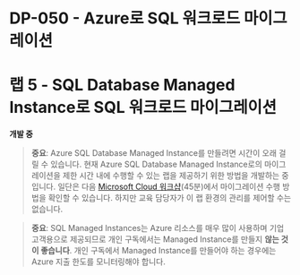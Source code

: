 ﻿---
lab:
    title: '랩 5 - SQL Database Managed Instance로 SQL 워크로드 마이그레이션'
    module: '모듈 5: Managed Instances로 SQL 워크로드 마이그레이션'
---

# DP-050 - Azure로 SQL 워크로드 마이그레이션
# 랩 5 - SQL Database Managed Instance로 SQL 워크로드 마이그레이션

**개발 중**

>**중요**: Azure SQL Database Managed Instance를 만들려면 시간이 오래 걸릴 수 있습니다. 현재 Azure SQL Database Managed Instance로의 마이그레이션을 제한 시간 내에 수행할 수 있는 랩을 제공하기 위한 방법을 개발하는 중입니다. 일단은 다음 [Microsoft Cloud 워크샵](https://handsonlabs.microsoft.com/handsonlabs/SelfPacedLabs/?storyId=story://Content-Private/content/w-sqlmi-a/2migrate/migrate)(45분)에서 마이그레이션 수행 방법을 확인할 수 있습니다. 하지만 교육 담당자가 이 랩 환경의 관리를 제어할 수는 없습니다.

>**중요**: SQL Managed Instances는 Azure 리소스를 매우 많이 사용하며 기업 고객용으로 제공되므로 개인 구독에서는 Managed Instance를 만들지 **않는 것이 좋습니다**. 개인 구독에서 Managed Instance를 만들어야 하는 경우에는 Azure 지출 한도를 모니터링해야 합니다. 
